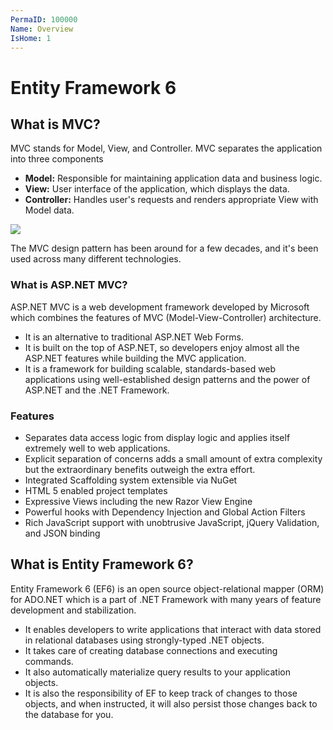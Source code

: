 ```yaml
---
PermaID: 100000
Name: Overview
IsHome: 1
---
```


# Entity Framework 6

## What is MVC?

MVC stands for Model, View, and Controller. MVC separates the application into three components

* **Model:** Responsible for maintaining application data and business logic.
* **View:** User interface of the application, which displays the data.
* **Controller:** Handles user's requests and renders appropriate View with Model data.

![](https://raw.githubusercontent.com/zzzprojects/learn-orm/master/mvc-with-entity-framework-6/images/overview-1.png)

The MVC design pattern has been around for a few decades, and it's been used across many different technologies.

### What is ASP.NET MVC?

ASP.NET MVC is a web development framework developed by Microsoft which combines the features of MVC \(Model-View-Controller\) architecture.

* It is an alternative to traditional ASP.NET Web Forms. 
* It is built on the top of ASP.NET, so developers enjoy almost all the ASP.NET features while building the MVC application.
* It is a framework for building scalable, standards-based web applications using well-established design patterns and the power of ASP.NET and the .NET Framework.

### Features

* Separates data access logic from display logic and applies itself extremely well to web applications.
* Explicit separation of concerns adds a small amount of extra complexity but the extraordinary benefits outweigh the extra effort. 
* Integrated Scaffolding system extensible via NuGet
* HTML 5 enabled project templates
* Expressive Views including the new Razor View Engine
* Powerful hooks with Dependency Injection and Global Action Filters
* Rich JavaScript support with unobtrusive JavaScript, jQuery Validation, and JSON binding

## What is Entity Framework 6?

Entity Framework 6 \(EF6\) is an open source object-relational mapper \(ORM\) for ADO.NET which is a part of .NET Framework with many years of feature development and stabilization.

* It enables developers to write applications that interact with data stored in relational databases using strongly-typed .NET objects.
* It takes care of creating database connections and executing commands. 
* It also automatically materialize query results to your application objects.
* It is also the responsibility of EF to keep track of changes to those objects, and when instructed, it will also persist those changes back to the database for you.

